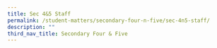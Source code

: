 ```yaml
---
title: Sec 4&5 Staff
permalink: /student-matters/secondary-four-n-five/sec-4n5-staff/
description: ""
third_nav_title: Secondary Four & Five
---
```

